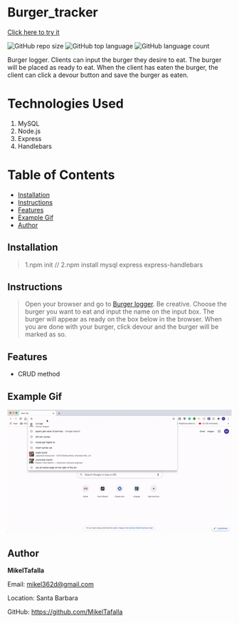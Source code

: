 # Burger_tracker
[Click here to try it](https://desolate-fjord-08055.herokuapp.com/)

![GitHub repo size](https://img.shields.io/github/repo-size/MikelTafalla/Burger_tracker?logo=github)
![GitHub top language](https://img.shields.io/github/languages/top/MikelTafalla/Burger_tracker?color=green&logo=github&logoColor=green)
![GitHub language count](https://img.shields.io/github/languages/count/MikelTafalla/Burger_tracker?color=green&logo=github&logoColor=green)

Burger logger. Clients can input the burger they desire to eat. The burger will be placed as ready to eat. When the client has eaten the burger, the client can click a devour button and save the burger as eaten.

# Technologies Used

1. MySQL
2. Node.js
2. Express
3. Handlebars

# Table of Contents

* [Installation](#installation)
* [Instructions](#instructions)
* [Features](#features)
* [Example Gif](#example-gif)
* [Author](#author)

## Installation
> 1.npm init // 2.npm install mysql express express-handlebars

## Instructions
> Open your browser and go to [Burger logger](https://desolate-fjord-08055.herokuapp.com/). Be creative. Choose the burger you want to eat and input the name on the input box. The burger will appear as ready on the box below in the browser. When you are done with your burger, click devour and the burger will be marked as so.

## Features
* CRUD method

## Example Gif

![](public/assets/img/burgerApp.gif)

## Author 

**MikelTafalla**

Email: mikel362d@gmail.com

Location: Santa Barbara

GitHub: https://github.com/MikelTafalla

